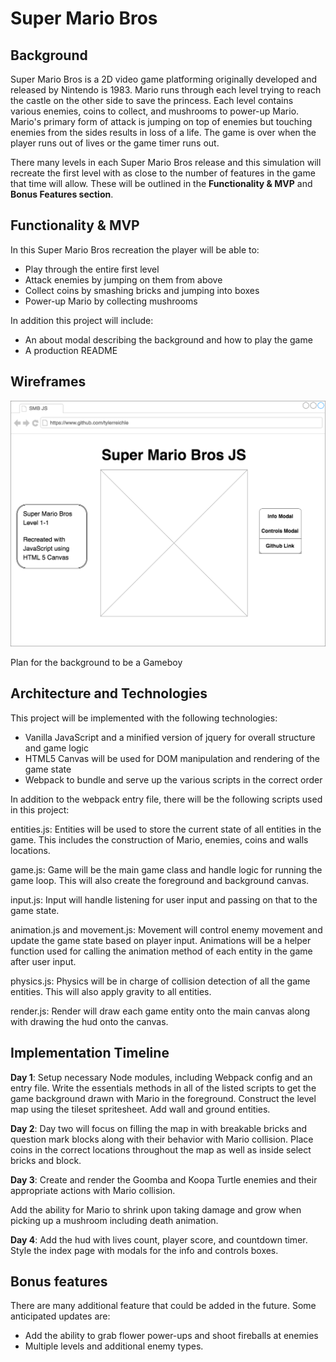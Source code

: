 # Super Mario Bros

## Background

Super Mario Bros is a 2D video game platforming originally developed and released by Nintendo is 1983. Mario runs through each level trying to reach the castle on the other side to save the princess. Each level contains various enemies, coins to collect, and mushrooms to power-up Mario. Mario's primary form of attack is jumping on top of enemies but touching enemies from the sides results in loss of a life. The game is over when the player runs out of lives or the game timer runs out.

There many levels in each Super Mario Bros release and this simulation will recreate the first level with as close to the number of features in the game that time will allow. These will be outlined in the **Functionality & MVP** and **Bonus Features section**.

## Functionality & MVP

In this Super Mario Bros recreation the player will be able to:

- Play through the entire first level
- Attack enemies by jumping on them from above
- Collect coins by smashing bricks and jumping into boxes
- Power-up Mario by collecting mushrooms

In addition this project will include:

- An about modal describing the background and how to play the game
- A production README

## Wireframes

![Index Page](./docs/MarioJS.png)

Plan for the background to be a Gameboy

## Architecture and Technologies

This project will be implemented with the following technologies:

- Vanilla JavaScript and a minified version of jquery for overall structure and game logic
- HTML5 Canvas will be used for DOM manipulation and rendering of the game state
- Webpack to bundle and serve up the various scripts in the correct order

In addition to the webpack entry file, there will be the following scripts used in this project:

entities.js: Entities will be used to store the current state of all entities in the game. This includes the construction of Mario, enemies, coins and walls locations.

game.js: Game will be the main game class and handle logic for running the game loop. This will also create the foreground and background canvas.

input.js: Input will handle listening for user input and passing on that to the game state.

animation.js and movement.js: Movement will control enemy movement and update the game state based on player input. Animations will be a helper function used for calling the animation method of each entity in the game after user input.

physics.js: Physics will be in charge of collision detection of all the game entities. This will also apply gravity to all entities.

render.js: Render will draw each game entity onto the main canvas along with drawing the hud onto the canvas.

## Implementation Timeline

**Day 1**: Setup necessary Node modules, including Webpack config and an entry file. Write the essentials methods in all of the listed scripts to get the game background drawn with Mario in the foreground. Construct the level map using the tileset spritesheet. Add wall and ground entities.

**Day 2**: Day two will focus on filling the map in with breakable bricks and question mark blocks along with their behavior with Mario collision. Place coins in the correct locations throughout the map as well as inside select bricks and block.

**Day 3**: Create and render the Goomba and Koopa Turtle enemies and their appropriate actions with Mario collision.

Add the ability for Mario to shrink upon taking damage and grow when picking up a mushroom including death animation.

**Day 4**: Add the hud with lives count, player score, and countdown timer. Style the index page with modals for the info and controls boxes.

## Bonus features

There are many additional feature that could be added in the future. Some anticipated updates are:

- Add the ability to grab flower power-ups and shoot fireballs at enemies
- Multiple levels and additional enemy types.
